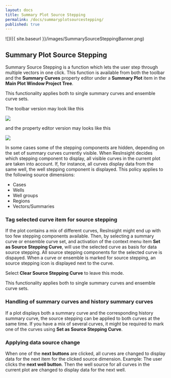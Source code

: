 ```yaml
---
layout: docs
title: Summary Plot Source Stepping
permalink: /docs/summaryplotsourcestepping/
published: true
---
```

![]({{ site.baseurl }}/images/SummarySourceSteppingBanner.png)

## Summary Plot Source Stepping
Summary Source Stepping is a function which lets the user step through multiple vectors in one click. This function is available from both the toolbar and the **Summary Curves** property editor under a **Summary Plot** item in the **Main Plot Window Project Tree**.

This functionality applies both to single summary curves and ensemble curve sets.

The toolbar version may look like this

![]({{site.baseurl}}/images/SummarySourceSteppingToolbar.png)

and the property editor version may looks like this

![]({{site.baseurl}}/images/SummarySourceSteppingPropertyEditor.png)

In some cases some of the stepping components are hidden, depending on the set of summary curves currently visible. When ResInsight decides which stepping component to display, all visible curves in the current plot are taken into account. If, for instance, all curves display data from the same well, the well stepping component is displayed. This policy applies to the following source dimensions:
- Cases
- Wells
- Well groups
- Regions
- Vectors/Summaries

### Tag selected curve item for source stepping
If the plot contains a mix of different curves, ResInsight might end up with too few stepping components available. Then, by selecting a summary curve or ensemble curve set, and activation of the context menu item **Set as Source Stepping Curve**, will use the selected curve as basis for data source stepping. All source stepping components for the selected curve is dispayed. When a curve or ensemble is marked for source stepping, an source stepping icon is displayed next to the curve.

Select **Clear Source Stepping Curve** to leave this mode.

This functionality applies both to single summary curves and ensemble curve sets.

### Handling of summary curves and history summary curves
If a plot displays both a summary curve and the corresponding history summary curve, the source stepping can be applied to both curves at the same time. If you have a mix of several curves, it might be required to mark one of the curves using **Set as Source Stepping Curve**.

### Applying data source change
When one of the **next buttons** are clicked, all curves are changed to display data for the next item for the clicked source dimension. Example: The user clicks the **next well button**. Then the well source for all curves in the current plot are changed to display data for the next well.
